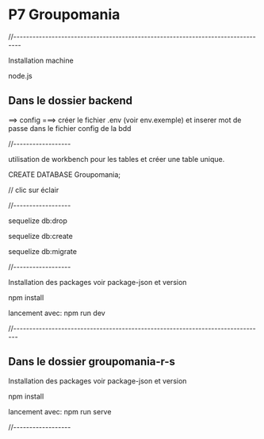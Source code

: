 # P7 Groupomania

//--------------------------------------------------------------------------------

Installation machine

node.js

## Dans le dossier backend 

==> config 
===> créer le fichier .env (voir env.exemple) et inserer mot de passe dans le fichier config de la bdd 

//------------------

utilisation de workbench pour les tables et créer une table unique.

CREATE DATABASE Groupomania;

// clic sur éclair

//------------------

sequelize db:drop 

sequelize db:create

sequelize db:migrate

//------------------

Installation des packages voir package-json et version

npm install

lancement avec: npm run dev

//-------------------------------------------------------------------------------

## Dans le dossier groupomania-r-s

Installation des packages voir package-json et version 

npm install
    
lancement avec: npm run serve

//------------------ 


